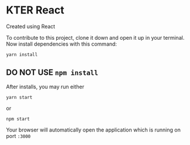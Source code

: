 # KTER React

Created using React

To contribute to this project, clone it down and open it up in your terminal. Now install dependencies with this command:
```
yarn install
```
## **DO NOT USE `npm install`**

After installs, you may run either
```
yarn start
```
or
```
npm start
```
Your browser will automatically open the application which is running on port `:3000`